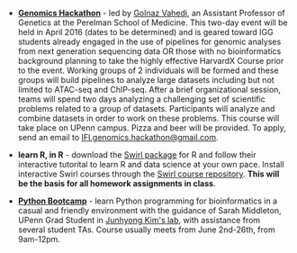 * **[Genomics Hackathon](https://github.com/VahediLab/IFIGeneticsHackathon_2016)** - led by [Golnaz Vahedi](http://www.med.upenn.edu/apps/faculty/index.php/g20001881/p8837265), an Assistant Professor of Genetics at the Perelman School of Medicine.  This two-day event will be held in April 2016 (dates to be determined) and is geared toward IGG students already engaged in the use of pipelines for genomic analyses from next generation sequencing data OR those with no bioinformatics background planning to take the highly effective HarvardX Course prior to the event. Working groups of 2 individuals will be formed and these groups will build pipelines to analyze large datasets including but not limited to ATAC-seq and ChIP-seq.  After a brief organizational session, teams will spend two days analyzing a challenging set of scientific problems related to a group of datasets. Participants will analyze and combine datasets in order to work on these problems. This course will take place on UPenn campus. Pizza and beer will be provided.  To apply, send an email to <IFI.genomics.hackathon@gmail.com>.

* **learn R, in R** - download the [Swirl package](http://swirlstats.com/) for R and follow their interactive tutorital to learn R and data science at your own pace.  Install interactive Swirl courses through the [Swirl course repository](https://github.com/swirldev/swirl_courses#swirl-courses). __This will be the basis for all homework assignments in class__.


* **[Python Bootcamp](https://piazza.com/class/i9oc9auinef333?cid=41)** - learn Python programming for bioinformatics in a casual and friendly environment with the guidance of Sarah Middleton, UPenn Grad Student in [Junhyong Kim's lab](http://kim.bio.upenn.edu/), with assistance from several student TAs.  Course usually meets from June 2nd-26th, from 9am-12pm.